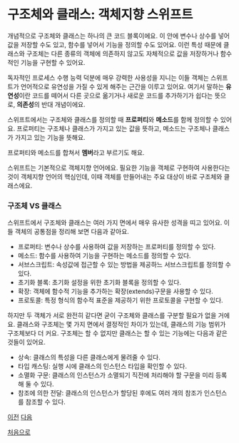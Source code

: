 # 구조체와 클래스: 객체지향 스위프트

개념적으로 구조체와 클래스는 하나의 큰 코드 블록이에요. 이 안에 변수나 상수를 넣어 값을 저장할 수도 있고, 함수를 넣어서 기능을 정의할 수도 있어요. 이런 특성 때문에 클래스와 구조체는 다른 종류의 객체에 의존하지 않고도 자체적으로 값을 저장하거나 함수적인 기능을 구현할 수 있어요.

독자적인 프로세스 수행 능력 덕분에 매우 강력한 사용성을 지니는 이들 객체는 스위프트가 언어적으로 유연성을 가질 수 있게 해주는 근간을 이루고 있어요. 여기서 말하는 **유연성**이란 코드를 떼어서 다른 곳으로 옮기거나 새로운 코드를 추가하기가 쉽다는 뜻으로, **의존성**의 반대 개념이에요.

스위프트에서는 구조체와 클래스를 정의할 때 **프로퍼티**와 **메소드**를 함께 정의할 수 있어요. 프로퍼티는 구조체나 클래스가 가지고 있는 값을 뜻하고, 메소드는 구조체나 클래스가 가지고 있는 기능을 뜻해요.

프로퍼티와 메소드를 합쳐서 **멤버**라고 부르기도 해요.

스위프트는 기본적으로 객체지향 언어에요. 필요한 기능을 객체로 구현하여 사용한다는 것이 객체지향 언어의 핵심인데, 이때 객체를 만들어내는 주요 대상이 바로 구조체와 클래스에요.

### 구조체 VS 클래스

스위프트에서 구조체와 클래스는 여러 가지 면에서 매우 유사한 성격을 띠고 있어요. 이들 객체의 공통점을 정리해 보면 다음과 같아요.

- 프로퍼티: 변수나 상수를 사용하여 값을 저장하는 프로퍼티를 정의할 수 있다.
- 메소드: 함수를 사용하여 기능을 구현하는 메소드를 정의할 수 있다.
- 서브스크립트: 속성값에 접근할 수 있는 방법을 제공하느 서브스크립트를 정의할 수 있다.
- 초기화 블록: 초기화 설정을 위한 초기화 블록을 정의할 수 있다.
- 확장: 객체에 함수적 기능을 추가하는 확장(extends)구문을 사용할 수 있다.
- 프로토콜: 특정 형식의 함수적 표준을 제공하기 위한 프로토콜을 구현할 수 있다.

하지만 두 객체가 서로 완전히 같다면 굳이 구조체와 클래스를 구분할 필요가 없을 거에요. 클래스와 구조체는 몇 가지 면에서 결정적인 차이가 있는데, 클래스의 기능 범위가 구조체보다 더 커요. 구조체는 할 수 없지만 클래스는 할 수 있는 기능에는 다음과 같은 것들이 있어요.

- 상속: 클래스의 특성을 다른 클래스에게 물려줄 수 있다.
- 타입 캐스팅: 실행 시에 클래스의 인스턴스 타입을 확인할 수 있다.
- 소멸화 구문: 클래스의 인스턴스가 소멸되기 직전에 처리해야 할 구문을 미리 등록해 둘 수 있다.
- 참조에 의한 전달: 클래스의 인스턴스가 할당된 후에도 여러 개의 참조가 인스턴스를 참조할 수 있다.

[이전](https://github.com/MojitoBar/iOS-DeepDive/blob/main/%EA%BC%BC%EA%BC%BC%ED%95%9C_%EC%9E%AC%EC%9D%80%EC%94%A8%EC%9D%98_Swift_%EB%AC%B8%EB%B2%95%ED%8E%B8/7.4.4.md)
[다음](https://github.com/MojitoBar/iOS-DeepDive/blob/main/%EA%BC%BC%EA%BC%BC%ED%95%9C_%EC%9E%AC%EC%9D%80%EC%94%A8%EC%9D%98_Swift_%EB%AC%B8%EB%B2%95%ED%8E%B8/8.1.md)

[처음으로](https://github.com/MojitoBar/iOS-DeepDive/blob/main/%EA%BC%BC%EA%BC%BC%ED%95%9C_%EC%9E%AC%EC%9D%80%EC%94%A8%EC%9D%98_Swift_%EB%AC%B8%EB%B2%95%ED%8E%B8/README.md)
